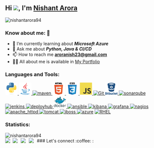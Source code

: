 <!--### Hi there 👋-->

## Hi <img src="https://github.com/nixin72/nixin72/blob/master/wave.gif" width="30px">, I'm [Nishant Arora](https://www.linkedin.com/in/nishant-arora94/)
<img src="https://komarev.com/ghpvc/?username=nishantarora94&label=Profile%20views&color=0e75b6&style=flat" alt="nishantarora94" />

### Know about me: :rocket:
- 🌱 I’m currently learning about ***Microsoft Azure***
- 💬 Ask me about ***Python, Java & CI/CD***
- 📫 How to reach me **aroranish23@gmail.com**
- 👨‍💻 All about me is available in [My Portfolio](https://nishantarora94.github.io/)

<!--
**nishantarora94/nishantarora94** is a ✨ _special_ ✨ repository because its `README.md` (this file) appears on your GitHub profile.
-->

### Languages and Tools:
<p align="left"><a href="https://www.python.org" target="_blank"> <img src="https://raw.githubusercontent.com/devicons/devicon/master/icons/python/python-original.svg" alt="python" width="40" height="40"/> </a><a href="https://www.java.com" target="_blank"> <img src="https://raw.githubusercontent.com/devicons/devicon/master/icons/java/java-original.svg" alt="java" width="40" height="40"/> </a><a href="https://maven.apache.org/" target="_blank"> <img src="https://upload.wikimedia.org/wikipedia/commons/5/52/Apache_Maven_logo.svg" alt="maven" width="80" height="40"/> </a><a href="https://www.w3.org/html/" target="_blank"> <img src="https://raw.githubusercontent.com/devicons/devicon/master/icons/html5/html5-original-wordmark.svg" alt="html5" width="40" height="40"/></a><a href="https://www.w3schools.com/css/" target="_blank"> <img src="https://raw.githubusercontent.com/devicons/devicon/master/icons/css3/css3-original-wordmark.svg" alt="css3" width="40" height="40"/></a><a href="https://www.w3schools.com/js/" target="_blank"> <img src="https://github.com/devicons/devicon/blob/master/icons/javascript/javascript-original.svg" alt="js" width="40" height="40"/></a><a href="https://git-scm.com/" target="_blank"> <img src="https://www.vectorlogo.zone/logos/git-scm/git-scm-icon.svg" alt="Git" width="40" height="40"/> </a><a href="https://bitbucket.org/" target="_blank"> <img src="https://github.com/devicons/devicon/blob/master/icons/bitbucket/bitbucket-original-wordmark.svg" alt="bitbucket" width="40" height="40"/> 
<a href="https://www.sonarqube.org/" target="_blank"> <img src="https://api.iconify.design/logos-sonarqube.svg" alt="sonarqube" width="80" height="50"/></a><a href="https://www.jenkins.io" target="_blank"> <img src="https://www.vectorlogo.zone/logos/jenkins/jenkins-icon.svg" alt="jenkins" width="40" height="40"/> </a><a href="https://www.deployhub.com/" target="_blank"> <img src="https://landscape.cncf.io/logos/deploy-hub.svg" alt="deployhub" width="40" height="40"/> </a>
<a href="https://www.docker.com/" target="_blank"> <img src="https://raw.githubusercontent.com/devicons/devicon/master/icons/docker/docker-original-wordmark.svg" alt="docker" width="40" height="40"/> </a> <a href="https://www.ansible.com/" target="_blank"> <img src="https://www.vectorlogo.zone/logos/ansible/ansible-icon.svg" alt="ansible" width="40" height="40"/> </a><a href="https://www.elastic.co/kibana" target="_blank"> <img src="https://www.vectorlogo.zone/logos/elasticco_kibana/elasticco_kibana-icon.svg" alt="kibana" width="40" height="40"/> </a><a href="https://grafana.com" target="_blank"> <img src="https://www.vectorlogo.zone/logos/grafana/grafana-icon.svg" alt="grafana" width="40" height="40"/> <a href="https://www.nagios.org/" target="_blank"> <img src="https://www.vectorlogo.zone/logos/nagios/nagios-icon.svg" alt="nagios" width="40" height="40"/> <a href="https://httpd.apache.org/" target="_blank"><img src="https://upload.wikimedia.org/wikipedia/commons/1/10/Apache_HTTP_server_logo_%282019-present%29.svg" alt="apache_httpd" width="80" height="40"/></a<a href="http://tomcat.apache.org/" target="_blank"> <img src="https://www.vectorlogo.zone/logos/apache_tomcat/apache_tomcat-icon.svg" alt="tomcat" width="50" height="40"/></a><a href="https://www.redhat.com/en/technologies/jboss-middleware/application-platform" target="_blank"> <img src="https://upload.wikimedia.org/wikipedia/commons/9/95/JBoss_logo.svg" alt="jboss" width="50" height="40"/>
</a><a href="https://azure.microsoft.com/en-us/overview/" target="_blank"><img src="https://www.vectorlogo.zone/logos/microsoft_azure/microsoft_azure-icon.svg" alt="azure" width="50" height="40"/></a>
<a href="https://www.redhat.com/en/technologies/linux-platforms/enterprise-linux" target="_blank"> <img src="https://www.vectorlogo.zone/logos/redhat/redhat-icon.svg" alt="RHEL" width="40" height="40"/> </a><br/>

### Statistics:
<p><img align="left" src="https://github-readme-stats.vercel.app/api?username=nishantarora94&show_icons=true&locale=en" alt="nishantarora94" /></p>
<br/>
### Let's connect :coffee: :
<a href="https://www.linkedin.com/in/nishant-arora94/">
  <img align="left" width="24px" src="https://www.vectorlogo.zone/logos/linkedin/linkedin-icon.svg"  />
</a>
<a href="mailto:mailtoaroranish23@gmail.com">
  <img align="left" width="26px" src="https://www.vectorlogo.zone/logos/gmail/gmail-icon.svg" />
</a>
<a href="https://twitter.com/Nishant46382019">
  <img align="left" width="26px" src="https://www.vectorlogo.zone/logos/twitter/twitter-icon.svg" />
</a>
<a href="https://www.facebook.com/nish001">
  <img align="left" width="26px" src="https://www.vectorlogo.zone/logos/facebook/facebook-icon.svg" />
</a>

